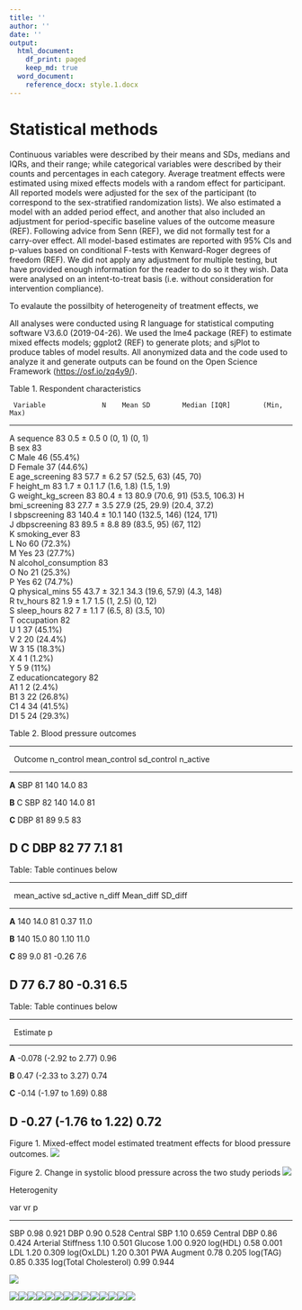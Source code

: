 ```yaml
---
title: ''
author: ''
date: ''
output: 
  html_document:
    df_print: paged
    keep_md: true
  word_document:
    reference_docx: style.1.docx
---
```




# Statistical methods

Continuous variables were described by their means and SDs, medians and IQRs, and their range; while categorical variables were described by their counts and percentages in each category. Average treatment effects were estimated using mixed effects models with a random effect for participant. All reported models were adjusted for the sex of the participant (to correspond to the sex-stratified randomization lists). We also estimated a model with an added period effect, and another that also included an adjustment for period-specific baseline values of the outcome measure (REF). Following advice from Senn (REF), we did not formally test for a carry-over effect. All model-based estimates are reported with 95% CIs and p-values based on conditional F-tests with Kenward-Roger degrees of freedom (REF). We did not apply any adjustment for multiple testing, but have provided enough information for the reader to do so it they wish. Data were analysed on an intent-to-treat basis (i.e. without consideration for intervention compliance).

To evalaute the possilbity of heterogeneity of treatment effects, we 

All analyses were conducted using R language for statistical computing software V3.6.0 (2019-04-26). We used the lme4 package (REF) to estimate mixed effects models; ggplot2 (REF) to generate plots; and sjPlot to produce tables of model results. All anonymized data and the code used to analyze it and generate outputs can be found on the Open Science Framework (https://osf.io/zq4y9/). 


Table 1. Respondent characteristics



     Variable              N    Mean SD        Median [IQR]        (Min, Max)    
---  --------------------  ---  -------------  ------------------  --------------
A    sequence              83   0.5 ± 0.5      0 (0, 1)            (0, 1)        
B    sex                   83                                                    
C    Male                       46 (55.4%)                                       
D    Female                     37 (44.6%)                                       
E    age_screening         83   57.7 ± 6.2     57 (52.5, 63)       (45, 70)      
F    height_m              83   1.7 ± 0.1      1.7 (1.6, 1.8)      (1.5, 1.9)    
G    weight_kg_screen      83   80.4 ± 13      80.9 (70.6, 91)     (53.5, 106.3) 
H    bmi_screening         83   27.7 ± 3.5     27.9 (25, 29.9)     (20.4, 37.2)  
I    sbpscreening          83   140.4 ± 10.1   140 (132.5, 146)    (124, 171)    
J    dbpscreening          83   89.5 ± 8.8     89 (83.5, 95)       (67, 112)     
K    smoking_ever          83                                                    
L    No                         60 (72.3%)                                       
M    Yes                        23 (27.7%)                                       
N    alcohol_consumption   83                                                    
O    No                         21 (25.3%)                                       
P    Yes                        62 (74.7%)                                       
Q    physical_mins         55   43.7 ± 32.1    34.3 (19.6, 57.9)   (4.3, 148)    
R    tv_hours              82   1.9 ± 1.7      1.5 (1, 2.5)        (0, 12)       
S    sleep_hours           82   7 ± 1.1        7 (6.5, 8)          (3.5, 10)     
T    occupation            82                                                    
U    1                          37 (45.1%)                                       
V    2                          20 (24.4%)                                       
W    3                          15 (18.3%)                                       
X    4                          1 (1.2%)                                         
Y    5                          9 (11%)                                          
Z    educationcategory     82                                                    
A1   1                          2 (2.4%)                                         
B1   3                          22 (26.8%)                                       
C1   4                          34 (41.5%)                                       
D1   5                          24 (29.3%)                                       


Table 2. Blood pressure outcomes

---------------------------------------------------------------------
 &nbsp;   Outcome   n_control   mean_control   sd_control   n_active 
-------- --------- ----------- -------------- ------------ ----------
 **A**      SBP        81           140           14.0         83    

 **B**     C SBP       82           140           14.0         81    

 **C**      DBP        81            89           9.5          83    

 **D**     C DBP       82            77           7.1          81    
---------------------------------------------------------------------

Table: Table continues below

 
-----------------------------------------------------------------
 &nbsp;   mean_active   sd_active   n_diff   Mean_diff   SD_diff 
-------- ------------- ----------- -------- ----------- ---------
 **A**        140         14.0        81       0.37       11.0   

 **B**        140         15.0        80       1.10       11.0   

 **C**        89           9.0        81       -0.26       7.6   

 **D**        77           6.7        80       -0.31       6.5   
-----------------------------------------------------------------

Table: Table continues below

 
----------------------------------------
 &nbsp;          Estimate           p   
-------- ------------------------ ------
 **A**    -0.078 (-2.92 to 2.77)   0.96 

 **B**     0.47 (-2.33 to 3.27)    0.74 

 **C**    -0.14 (-1.97 to 1.69)    0.88 

 **D**    -0.27 (-1.76 to 1.22)    0.72 
----------------------------------------

Figure 1. Mixed-effect model estimated treatment effects for blood pressure outcomes. 
![](paper_stats_files/figure-html/unnamed-chunk-2-1.png)<!-- -->

Figure 2. Change in systolic blood pressure across the two study periods
![](paper_stats_files/figure-html/unnamed-chunk-3-1.png)<!-- -->


Heterogenity


var                         vr       p
-----------------------  -----  ------
SBP                       0.98   0.921
DBP                       0.90   0.528
Central SBP               1.10   0.659
Central DBP               0.86   0.424
Arterial Stiffness        1.10   0.501
Glucose                   1.00   0.920
log(HDL)                  0.58   0.001
LDL                       1.20   0.309
log(OxLDL)                1.20   0.301
PWA Augment               0.78   0.205
log(TAG)                  0.85   0.335
log(Total Cholesterol)    0.99   0.944

![](paper_stats_files/figure-html/hdl_variance_plot-1.png)<!-- -->

![](paper_stats_files/figure-html/all_distributions-1.png)<!-- -->![](paper_stats_files/figure-html/all_distributions-2.png)<!-- -->![](paper_stats_files/figure-html/all_distributions-3.png)<!-- -->![](paper_stats_files/figure-html/all_distributions-4.png)<!-- -->![](paper_stats_files/figure-html/all_distributions-5.png)<!-- -->![](paper_stats_files/figure-html/all_distributions-6.png)<!-- -->![](paper_stats_files/figure-html/all_distributions-7.png)<!-- -->![](paper_stats_files/figure-html/all_distributions-8.png)<!-- -->![](paper_stats_files/figure-html/all_distributions-9.png)<!-- -->![](paper_stats_files/figure-html/all_distributions-10.png)<!-- -->![](paper_stats_files/figure-html/all_distributions-11.png)<!-- -->![](paper_stats_files/figure-html/all_distributions-12.png)<!-- -->![](paper_stats_files/figure-html/all_distributions-13.png)<!-- -->![](paper_stats_files/figure-html/all_distributions-14.png)<!-- -->

